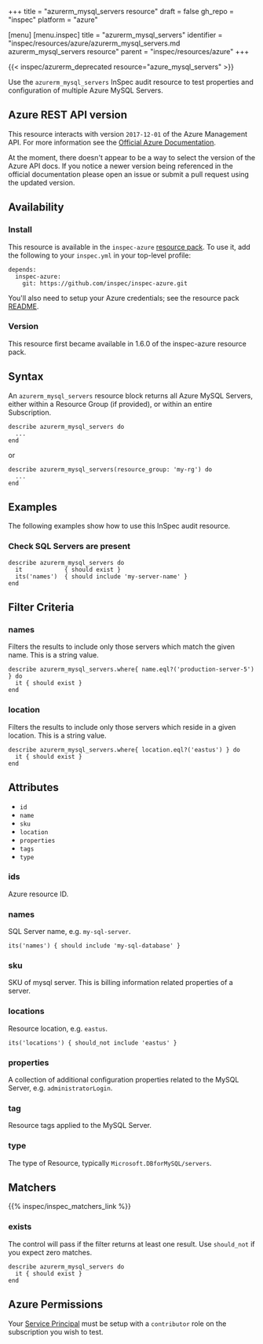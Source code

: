 +++
title = "azurerm_mysql_servers resource"
draft = false
gh_repo = "inspec"
platform = "azure"

[menu]
  [menu.inspec]
    title = "azurerm_mysql_servers"
    identifier = "inspec/resources/azure/azurerm_mysql_servers.md azurerm_mysql_servers resource"
    parent = "inspec/resources/azure"
+++

{{< inspec/azurerm_deprecated resource="azure_mysql_servers" >}}

Use the `azurerm_mysql_servers` InSpec audit resource to test properties and configuration of multiple Azure MySQL Servers.

## Azure REST API version

This resource interacts with version `2017-12-01` of the Azure Management API. For more
information see the [Official Azure Documentation](https://docs.microsoft.com/en-us/rest/api/sql/2020-08-01-preview/servers/list).

At the moment, there doesn't appear to be a way to select the version of the
Azure API docs. If you notice a newer version being referenced in the official
documentation please open an issue or submit a pull request using the updated
version.

## Availability

### Install

This resource is available in the `inspec-azure` [resource
pack](/inspec/glossary/#resource-pack). To use it, add the
following to your `inspec.yml` in your top-level profile:

    depends:
      inspec-azure:
        git: https://github.com/inspec/inspec-azure.git

You'll also need to setup your Azure credentials; see the resource pack
[README](https://github.com/inspec/inspec-azure#inspec-for-azure).

### Version

This resource first became available in 1.6.0 of the inspec-azure resource pack.

## Syntax

An `azurerm_mysql_servers` resource block returns all Azure MySQL Servers, either within a Resource Group (if provided), or within an entire Subscription.

    describe azurerm_mysql_servers do
      ...
    end

or

    describe azurerm_mysql_servers(resource_group: 'my-rg') do
      ...
    end

## Examples

The following examples show how to use this InSpec audit resource.

### Check SQL Servers are present

    describe azurerm_mysql_servers do
      it            { should exist }
      its('names')  { should include 'my-server-name' }
    end

## Filter Criteria

### names

Filters the results to include only those servers which match the given name. This is a string value.

    describe azurerm_mysql_servers.where{ name.eql?('production-server-5') } do
      it { should exist }
    end

### location

Filters the results to include only those servers which reside in a given location. This is a string value.

    describe azurerm_mysql_servers.where{ location.eql?('eastus') } do
      it { should exist }
    end

## Attributes

- `id`
- `name`
- `sku`
- `location`
- `properties`
- `tags`
- `type`

### ids

Azure resource ID.

### names

SQL Server name, e.g. `my-sql-server`.

    its('names') { should include 'my-sql-database' }

### sku

SKU of mysql server. This is billing information related properties of a server.

### locations

Resource location, e.g. `eastus`.

    its('locations') { should_not include 'eastus' }

### properties

A collection of additional configuration properties related to the MySQL Server, e.g. `administratorLogin`.

### tag

Resource tags applied to the MySQL Server.

### type

The type of Resource, typically `Microsoft.DBforMySQL/servers`.

## Matchers

{{% inspec/inspec_matchers_link %}}

### exists

The control will pass if the filter returns at least one result. Use
`should_not` if you expect zero matches.

    describe azurerm_mysql_servers do
      it { should exist }
    end

## Azure Permissions

Your [Service
Principal](https://docs.microsoft.com/en-us/azure/azure-resource-manager/resource-group-create-service-principal-portal)
must be setup with a `contributor` role on the subscription you wish to test.
